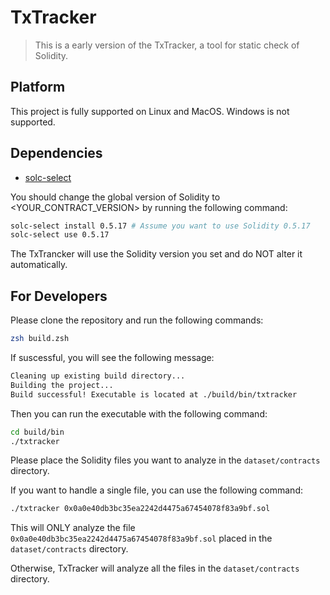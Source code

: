 # TxTracker

> This is a early version of the TxTracker, a tool for static check of Solidity.

## Platform

This project is fully supported on Linux and MacOS. Windows is not supported.

## Dependencies

- [solc-select](https://github.com/crytic/solc-select)

You should change the global version of Solidity to <YOUR_CONTRACT_VERSION> by running the following command:

```bash
solc-select install 0.5.17 # Assume you want to use Solidity 0.5.17
solc-select use 0.5.17
```

The TxTrancker will use the Solidity version you set and do NOT alter it automatically.

## For Developers

Please clone the repository and run the following commands:

```bash
zsh build.zsh
```
If suscessful, you will see the following message:

```bash
Cleaning up existing build directory...
Building the project...
Build successful! Executable is located at ./build/bin/txtracker
```
Then you can run the executable with the following command:

```bash
cd build/bin
./txtracker
```
Please place the Solidity files you want to analyze in the `dataset/contracts` directory.

If you want to handle a single file, you can use the following command:

```bash
./txtracker 0x0a0e40db3bc35ea2242d4475a67454078f83a9bf.sol
```

This will ONLY analyze the file `0x0a0e40db3bc35ea2242d4475a67454078f83a9bf.sol` placed in the `dataset/contracts` directory.

Otherwise, TxTracker will analyze all the files in the `dataset/contracts` directory.